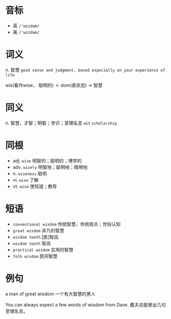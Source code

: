 # 音标

- 英 `/'wɪzdəm/`
- 美 `/'wɪzdəm/`

# 词义

n. 智慧
`good sense and judgment, based especially on your experience of life`



wis(看作wise， 聪明的) ＋ dom(表状态) → 智慧

# 同义

n. 智慧，才智；明智；学识；至理名言
`wit` `scholarship`

# 同根

- adj. `wise` 明智的；聪明的；博学的
- adv. `wisely` 明智地；聪明地；精明地
- n. `wiseness` 聪明
- vi. `wise` 了解
- vt. `wise` 使知道；教导

# 短语

- `conventional wisdom` 传统智慧，传统观点；世俗认知
- `great wisdom` 非凡的智慧
- `wisdom teeth` [医]智齿
- `wisdom tooth` 智齿
- `practical wisdom` 实用的智慧
- `folk wisdom` 民间智慧

# 例句

a man of great wisdom
一个有大智慧的男人

You can always expect a few words of wisdom from Dave.
戴夫总能冒出几句至理名言。


